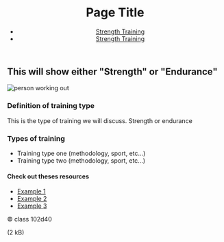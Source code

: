<html>
<head>
</head>
    <body>
        <header>
            <h1>Page Title</h1>
            <nav>
                <ul>
                    <li><a href= “Strength training URL”>Strength Training</a></li>
                    <li><a href=”Endurance training URL>Strength Training</a></li>
                </ul>
            </nav>
        </header>
        <main>
            <section>
                <h2>This will show either "Strength" or "Endurance"</h2>
                <img src="https://dummyimage.com/640x360/fff/aaa" alt="person working out"/>
            </section>
            <section>
                <h3>Definition of training type</h3>
                    <p>This is the type of training we will discuss. Strength or endurance</p>
            </section>
            <section>
                <h3>Types of training</h3>
                    <ul>
                        <li>Training type one (methodology, sport, etc...)</li>
                        <li>Training type two (methodology, sport, etc...)</li>
                    </ul>
            </section>
            <section>
                <h4>Check out theses resources</h4>
                <ul>
                    <li><a href= “Example URL 1”>Example 1</a></li>
                    <li><a href= “Example URL 2”>Example 2</a></li>
                    <li><a href= “Example URL 3”>Example 3</a></li>
                </ul>
        </main>
        <footer>
            <p> &copy; class 102d40</p>
        </footer>
    </body>
</html>
(2 kB)